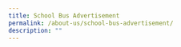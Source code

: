 ```yaml
---
title: School Bus Advertisement
permalink: /about-us/school-bus-advertisement/
description: ""
---
```

